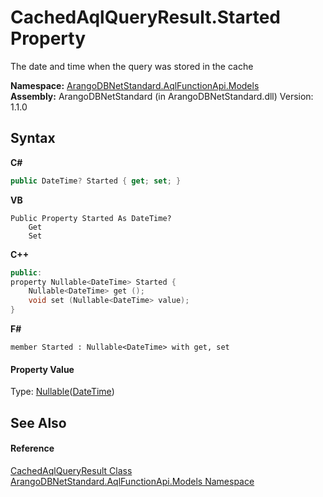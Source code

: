 # CachedAqlQueryResult.Started Property 
 

The date and time when the query was stored in the cache

**Namespace:**&nbsp;<a href="e03acbe1-782e-533e-7ffe-cd51613ed54f">ArangoDBNetStandard.AqlFunctionApi.Models</a><br />**Assembly:**&nbsp;ArangoDBNetStandard (in ArangoDBNetStandard.dll) Version: 1.1.0

## Syntax

**C#**<br />
``` C#
public DateTime? Started { get; set; }
```

**VB**<br />
``` VB
Public Property Started As DateTime?
	Get
	Set
```

**C++**<br />
``` C++
public:
property Nullable<DateTime> Started {
	Nullable<DateTime> get ();
	void set (Nullable<DateTime> value);
}
```

**F#**<br />
``` F#
member Started : Nullable<DateTime> with get, set

```


#### Property Value
Type: <a href="https://docs.microsoft.com/dotnet/api/system.nullable-1" target="_blank" rel="noopener noreferrer">Nullable</a>(<a href="https://docs.microsoft.com/dotnet/api/system.datetime" target="_blank" rel="noopener noreferrer">DateTime</a>)

## See Also


#### Reference
<a href="f6d158a6-f5b0-e10f-8eed-ff14a2242091">CachedAqlQueryResult Class</a><br /><a href="e03acbe1-782e-533e-7ffe-cd51613ed54f">ArangoDBNetStandard.AqlFunctionApi.Models Namespace</a><br />